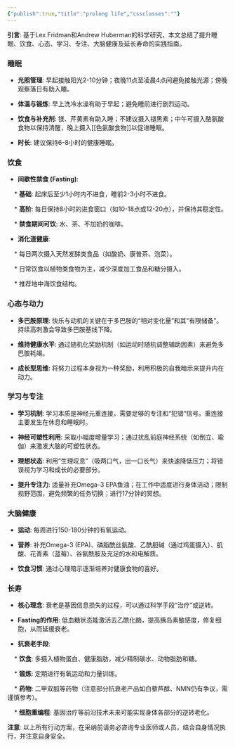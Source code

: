 ```yaml
---
{"publish":true,"title":"prolong life","cssclasses":""}
---
```


**引言**: 基于Lex Fridman和Andrew Huberman的科学研究，本文总结了提升睡眠、饮食、心态、学习、专注、大脑健康及延长寿命的实践指南。
### 睡眠

* **光照管理**: 早起接触阳光2-10分钟；夜晚11点至凌晨4点间避免接触光源；傍晚观察落日有助入睡。


* **体温与锻炼**: 早上洗冷水澡有助于早起；避免睡前进行剧烈运动。

* **饮食与补充剂**: 镁、芹黄素有助入睡；不建议摄入褪黑素；中午可摄入酪氨酸食物以保持清醒，晚上摄入[[色氨酸食物]]以促进睡眠。

* **时长**: 建议保持6-8小时的健康睡眠。

  

### 饮食

* **间歇性禁食 (Fasting)**:

    * **基础**: 起床后至少1小时内不进食，睡前2-3小时不进食。

    * **高阶**: 每日保持8小时的进食窗口（如10-18点或12-20点），并保持其稳定性。

    * **禁食期间可饮**: 水、茶、不加奶的咖啡。

* **消化道健康**:

    * 每日两次摄入天然发酵类食品（如酸奶、康普茶、泡菜）。

    * 日常饮食以植物类食物为主，减少深度加工食品和糖分摄入。

    * 推荐地中海饮食结构。

  

### 心态与动力

* **多巴胺原理**: 快乐与动机的关键在于多巴胺的“相对变化量”和其“有限储备”。持续高刺激会导致多巴胺基线下降。

* **维持健康水平**: 通过随机化奖励机制（如运动时随机调整辅助因素）来避免多巴胺耗竭。

* **成长型思维**: 将努力过程本身视为一种奖励，利用积极的自我暗示来提升内在动力。

  

### 学习与专注

* **学习机制**: 学习本质是神经元重连接，需要足够的专注和“犯错”信号。重连接主要发生在休息和睡眠时。

* **神经可塑性利用**: 采取小幅度增量学习；通过扰乱前庭神经系统（如倒立、瑜伽）来激发大脑的可塑性状态。

* **理想状态**: 利用“生理叹息”（吸两口气，出一口长气）来快速降低压力；将错误视为学习和成长的必要部分。

* **提升专注力**: 适量补充Omega-3 EPA鱼油；在工作中适度进行身体活动；限制视野范围，避免频繁的任务切换；进行17分钟的冥想。

  

### 大脑健康

* **运动**: 每周进行150-180分钟的有氧运动。

* **营养**: 补充Omega-3 (EPA)、磷脂酰丝氨酸、乙酰胆碱（通过鸡蛋摄入）、肌酸、花青素（蓝莓）、谷氨酰胺及充足的水和电解质。

* **饮食习惯**: 通过心理暗示逐渐培养对健康食物的喜好。

  

### 长寿

* **核心理念**: 衰老是基因信息损失的过程，可以通过科学手段“治疗”或逆转。

* **Fasting的作用**: 低血糖状态能激活去乙酰化酶，提高胰岛素敏感度，修复细胞，从而延缓衰老。

* **抗衰老手段**:

    * **饮食**: 多摄入植物蛋白、健康脂肪，减少精制碳水、动物脂肪和糖。

    * **锻炼**: 定期进行有氧运动和力量训练。

    * **药物**: 二甲双胍等药物（注意部分抗衰老产品如白藜芦醇、NMN仍有争议，需谨慎参考）。

    * **细胞重编程**: 基因治疗等前沿技术未来可能实现身体各部分的逆转老化。

  

**注意**: 以上所有行动方案，在采纳前请务必咨询专业医师或人员，结合自身情况执行，并注意自身安全。

